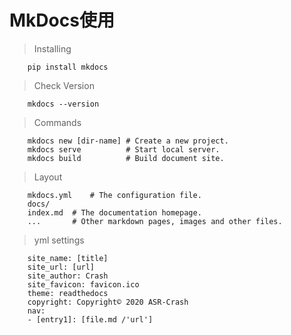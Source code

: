 # MkDocs使用

> Installing

		pip install mkdocs

> Check Version

		mkdocs --version

> Commands

		mkdocs new [dir-name] # Create a new project.
		mkdocs serve  		  # Start local server.
		mkdocs build		  # Build document site.

> Layout

		mkdocs.yml    # The configuration file.
		docs/
		index.md  # The documentation homepage.
		...       # Other markdown pages, images and other files.

> yml settings

		site_name: [title]
		site_url: [url]
		site_author: Crash
		site_favicon: favicon.ico
		theme: readthedocs
		copyright: Copyright© 2020 ASR-Crash
		nav:
		- [entry1]: [file.md /'url']
